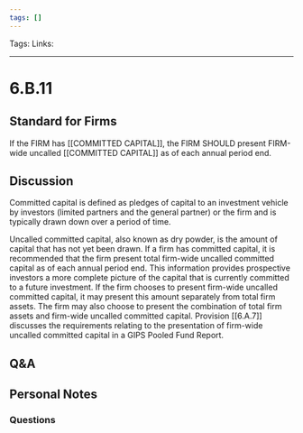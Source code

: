 ```yaml
---
tags: []
---
```

Tags:
Links: 
___
# 6.B.11
## Standard for Firms
If the FIRM has [[COMMITTED CAPITAL]], the FIRM SHOULD present FIRM-wide uncalled [[COMMITTED CAPITAL]] as of each annual period end.
## Discussion
Committed capital is defined as pledges of capital to an investment vehicle by investors (limited partners and the general partner) or the firm and is typically drawn down over a period of time.

Uncalled committed capital, also known as dry powder, is the amount of capital that has not yet been drawn. If a firm has committed capital, it is recommended that the firm present total firm-wide uncalled committed capital as of each annual period end. This information provides prospective investors a more complete picture of the capital that is currently committed to a future investment. If the firm chooses to present firm-wide uncalled committed capital, it may present this amount separately from total firm assets. The firm may also choose to present the combination of total firm assets and firm-wide uncalled committed capital. Provision [[6.A.7]] discusses the requirements relating to the presentation of firm-wide uncalled committed capital in a GIPS Pooled Fund Report.
## Q&A

## Personal Notes

### Questions